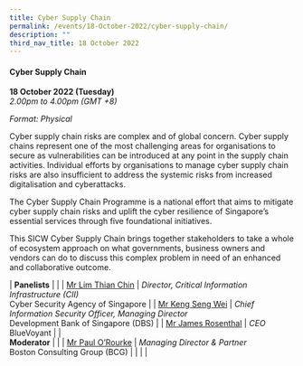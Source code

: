 ```yaml
---
title: Cyber Supply Chain
permalink: /events/18-October-2022/cyber-supply-chain/
description: ""
third_nav_title: 18 October 2022
---
```

#### **Cyber Supply Chain**

**18 October 2022 (Tuesday)**  
*2.00pm to 4.00pm (GMT +8)*

*Format: Physical*

Cyber supply chain risks are complex and of global concern. Cyber supply chains represent one of the most challenging areas for organisations to secure as vulnerabilities can be introduced at any point in the supply chain activities. Individual efforts by organisations to manage cyber supply chain risks are also insufficient to address the systemic risks from increased digitalisation and cyberattacks.  
 
The Cyber Supply Chain Programme is a national effort that aims to mitigate cyber supply chain risks and uplift the cyber resilience of Singapore’s essential services through five foundational initiatives. 

This SICW Cyber Supply Chain brings together stakeholders to take a whole of ecosystem approach on what governments, business owners and vendors can do to discuss this complex problem in need of an enhanced and collaborative outcome.

| **Panelists**    |                                                              |
| [Mr Lim Thian Chin](/speaker-lim-thian-chin)  | *Director, Critical Information Infrastructure (CII)*<br>Cyber Security Agency of Singapore                  |
| [Mr Keng Seng Wei](/speaker-Keng-Seng-Wei)  | *Chief Information Security Officer, Managing Director*<br>Development Bank of Singapore (DBS)              |
| [Mr James Rosenthal](/speaker-James-Rosenthal)  | *CEO*<br>BlueVoyant        |
| <br> **Moderator**          |                                                              |
| [Mr Paul O’Rourke](/moderator-paul-orourke)  | *Managing Director & Partner*<br>Boston Consulting Group (BCG)                  |
| | |